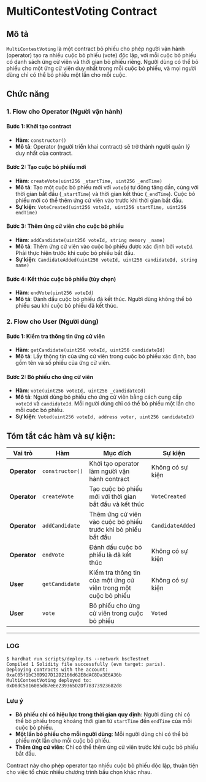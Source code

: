 # MultiContestVoting Contract

## Mô tả

`MultiContestVoting` là một contract bỏ phiếu cho phép người vận hành (operator) tạo ra nhiều cuộc bỏ phiếu (vote) độc lập, với mỗi cuộc bỏ phiếu có danh sách ứng cử viên và thời gian bỏ phiếu riêng. Người dùng có thể bỏ phiếu cho một ứng cử viên duy nhất trong mỗi cuộc bỏ phiếu, và mọi người dùng chỉ có thể bỏ phiếu một lần cho mỗi cuộc.

## Chức năng

### 1. **Flow cho Operator (Người vận hành)**

#### Bước 1: Khởi tạo contract

- **Hàm**: `constructor()`
- **Mô tả**: Operator (người triển khai contract) sẽ trở thành người quản lý duy nhất của contract.

#### Bước 2: Tạo cuộc bỏ phiếu mới

- **Hàm**: `createVote(uint256 _startTime, uint256 _endTime)`
- **Mô tả**: Tạo một cuộc bỏ phiếu mới với `voteId` tự động tăng dần, cùng với thời gian bắt đầu (`_startTime`) và thời gian kết thúc (`_endTime`). Cuộc bỏ phiếu mới có thể thêm ứng cử viên vào trước khi thời gian bắt đầu.
- **Sự kiện**: `VoteCreated(uint256 voteId, uint256 startTime, uint256 endTime)`

#### Bước 3: Thêm ứng cử viên cho cuộc bỏ phiếu

- **Hàm**: `addCandidate(uint256 voteId, string memory _name)`
- **Mô tả**: Thêm ứng cử viên vào cuộc bỏ phiếu được xác định bởi `voteId`. Phải thực hiện trước khi cuộc bỏ phiếu bắt đầu.
- **Sự kiện**: `CandidateAdded(uint256 voteId, uint256 candidateId, string name)`

#### Bước 4: Kết thúc cuộc bỏ phiếu (tùy chọn)

- **Hàm**: `endVote(uint256 voteId)`
- **Mô tả**: Đánh dấu cuộc bỏ phiếu đã kết thúc. Người dùng không thể bỏ phiếu sau khi cuộc bỏ phiếu đã kết thúc.

### 2. **Flow cho User (Người dùng)**

#### Bước 1: Kiểm tra thông tin ứng cử viên

- **Hàm**: `getCandidate(uint256 voteId, uint256 candidateId)`
- **Mô tả**: Lấy thông tin của ứng cử viên trong cuộc bỏ phiếu xác định, bao gồm tên và số phiếu của ứng cử viên.

#### Bước 2: Bỏ phiếu cho ứng cử viên

- **Hàm**: `vote(uint256 voteId, uint256 _candidateId)`
- **Mô tả**: Người dùng bỏ phiếu cho ứng cử viên bằng cách cung cấp `voteId` và `candidateId`. Mỗi người dùng chỉ có thể bỏ phiếu một lần cho mỗi cuộc bỏ phiếu.
- **Sự kiện**: `Voted(uint256 voteId, address voter, uint256 candidateId)`

## Tóm tắt các hàm và sự kiện:

| Vai trò      | Hàm             | Mục đích                                                       | Sự kiện          |
| ------------ | --------------- | -------------------------------------------------------------- | ---------------- |
| **Operator** | `constructor()` | Khởi tạo operator làm người vận hành contract                  | Không có sự kiện |
| **Operator** | `createVote`    | Tạo cuộc bỏ phiếu mới với thời gian bắt đầu và kết thúc        | `VoteCreated`    |
| **Operator** | `addCandidate`  | Thêm ứng cử viên vào cuộc bỏ phiếu trước khi bỏ phiếu bắt đầu  | `CandidateAdded` |
| **Operator** | `endVote`       | Đánh dấu cuộc bỏ phiếu là đã kết thúc                          | Không có sự kiện |
| **User**     | `getCandidate`  | Kiểm tra thông tin của một ứng cử viên trong một cuộc bỏ phiếu | Không có sự kiện |
| **User**     | `vote`          | Bỏ phiếu cho ứng cử viên trong cuộc bỏ phiếu                   | `Voted`          |

---

### LOG

```log
$ hardhat run scripts/deploy.ts --network bscTestnet
Compiled 1 Solidity file successfully (evm target: paris).
Deploying contracts with the account: 0xaC05f1bC30D927D12D2166d62E8dAC8Da3E6A36b
MultiContestVoting deployed to: 0xD8dC58160B5dB7eEe239365D2Df78373923682d8
```

### Lưu ý

- **Bỏ phiếu chỉ có hiệu lực trong thời gian quy định**: Người dùng chỉ có thể bỏ phiếu trong khoảng thời gian từ `startTime` đến `endTime` của mỗi cuộc bỏ phiếu.
- **Một lần bỏ phiếu cho mỗi người dùng**: Mỗi người dùng chỉ có thể bỏ phiếu một lần cho mỗi cuộc bỏ phiếu.
- **Thêm ứng cử viên**: Chỉ có thể thêm ứng cử viên trước khi cuộc bỏ phiếu bắt đầu.

Contract này cho phép operator tạo nhiều cuộc bỏ phiếu độc lập, thuận tiện cho việc tổ chức nhiều chương trình bầu chọn khác nhau.
